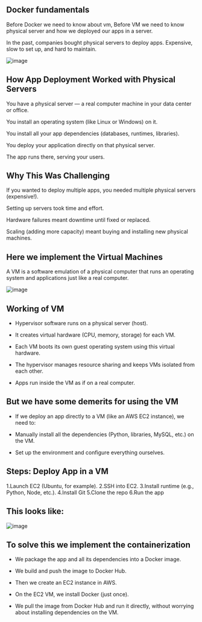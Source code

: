 Docker fundamentals
----------------------------------
Before Docker we need to know about vm, Before VM we need to know physical server and how we deployed our apps in a server.

In the past, companies bought physical servers to deploy apps. Expensive, slow to set up, and hard to maintain.

![image](https://github.com/user-attachments/assets/20dfcc77-edb2-409d-ae49-84fa20f51b97)

How App Deployment Worked with Physical Servers
-----------------------------------------------------
You have a physical server — a real computer machine in your data center or office.

You install an operating system (like Linux or Windows) on it.

You install all your app dependencies (databases, runtimes, libraries).

You deploy your application directly on that physical server.

The app runs there, serving your users.

Why This Was Challenging
---------------------------------------------------------------------------
If you wanted to deploy multiple apps, you needed multiple physical servers (expensive!).

Setting up servers took time and effort.

Hardware failures meant downtime until fixed or replaced.

Scaling (adding more capacity) meant buying and installing new physical machines.

Here we implement the Virtual Machines
-----------------------------------------------------------------------------
A VM is a software emulation of a physical computer that runs an operating system and applications just like a real computer.

![image](https://github.com/user-attachments/assets/1a751a49-94c0-4c34-b93e-e19aca6f09eb)

Working of VM
-------------------------------------------------------
- Hypervisor software runs on a physical server (host).

- It creates virtual hardware (CPU, memory, storage) for each VM.

- Each VM boots its own guest operating system using this virtual hardware.

- The hypervisor manages resource sharing and keeps VMs isolated from each other.

- Apps run inside the VM as if on a real computer.

But we have some demerits for using the VM
---------------------------------------------
- If we deploy an app directly to a VM (like an AWS EC2 instance), we need to:

- Manually install all the dependencies (Python, libraries, MySQL, etc.) on the VM.

- Set up the environment and configure everything ourselves.

Steps: Deploy App in a VM
--------------------------
1.Launch EC2 (Ubuntu, for example).
2.SSH into EC2.
3.Install runtime (e.g., Python, Node, etc.).
4.Install Git
5.Clone the repo
6.Run the app

This looks like:
------------------

![image](https://github.com/user-attachments/assets/c2fa7654-f56d-4dca-9348-04db9188b077)

To solve this we implement the containerization
------------------------------------------------

- We package the app and all its dependencies into a Docker image.

- We build and push the image to Docker Hub.

- Then we create an EC2 instance in AWS.

- On the EC2 VM, we install Docker (just once).

- We pull the image from Docker Hub and run it directly, without worrying about installing dependencies on the VM.
